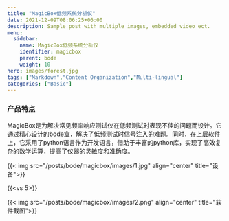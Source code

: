 ```yaml
---
title: "MagicBox低频系统分析仪"
date: 2021-12-09T08:06:25+06:00
description: Sample post with multiple images, embedded video ect.
menu:
  sidebar:
    name: MagicBox低频系统分析仪
    identifier: magicbox
    parent: bode
    weight: 10
hero: images/forest.jpg
tags: ["Markdown","Content Organization","Multi-lingual"]
categories: ["Basic"]
---
```

### 产品特点
MagicBox是为解决常见频率响应测试仪在低频测试时表现不佳的问题而设计。它通过精心设计的bode盒，解决了低频测试时信号注入的难题。同时，在上层软件上，它采用了python语言作为开发语言，借助于丰富的python库，实现了高效复杂的数学运算，提高了仪器的灵敏度和准确度。

{{< img src="/posts/bode/magicbox/images/1.jpg" align="center" title="设备">}}

{{<vs 5>}}

{{< img src="/posts/bode/magicbox/images/2.png" align="center" title="软件截图">}}